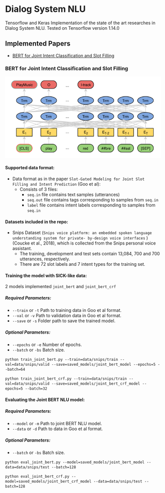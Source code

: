 # Dialog System NLU
Tensorflow and Keras Implementation of the state of the art researches in Dialog System NLU. 
Tested on Tensorflow version 1.14.0


## Implemented Papers

- [BERT for Joint Intent Classification and Slot Filling](https://arxiv.org/abs/1902.10909)
    
### BERT for Joint Intent Classification and Slot Filling

![Joint BERT](img/joint_bert.PNG?)

#### Supported data format:
- Data format as in the paper `Slot-Gated Modeling for Joint Slot Filling and Intent Prediction` (Goo et al):
	- Consists of 3 files:
		- `seq.in` file contains text samples (utterances)
		- `seq.out` file contains tags corresponding to samples from `seq.in`
		- `label` file contains intent labels corresponding to samples from `seq.in`

#### Datasets included in the repo:
- Snips Dataset (`Snips voice platform: an embedded spoken language understanding system for private- by-design voice interfaces` )(Coucke et al., 2018), which is collected from the Snips personal voice assistant. 
	- The training, development and test sets contain 13,084, 700 and 700 utterances, respectively. 
	- There are 72 slot labels and 7 intent types for the training set.

#### Training the model with SICK-like data:
2 models implemented `joint_bert` and `joint_bert_crf`
##### Required Parameters:
- ```--train``` or ```-t``` Path to training data in Goo et al format.
- ```--val``` or ```-v``` Path to validation data in Goo et al format.
- ```--save``` or ```-s``` Folder path to save the trained model.
##### Optional Parameters:
- ```--epochs``` or ```-e``` Number of epochs.
- ```--batch``` or ```-bs``` Batch size.

```
python train_joint_bert.py --train=data/snips/train --val=data/snips/valid --save=saved_models/joint_bert_model --epochs=5 --batch=64
```

```
python train_joint_bert_crf.py --train=data/snips/train --val=data/snips/valid --save=saved_models/joint_bert_crf_model --epochs=5 --batch=32
```

#### Evaluating the Joint BERT NLU model:
##### Required Parameters:
- ```--model``` or ```-m``` Path to joint BERT NLU model.
- ```--data``` or ```-d``` Path to data in Goo et al format.
##### Optional Parameters:
- ```--batch``` or ```-bs``` Batch size.

```
python eval_joint_bert.py --model=saved_models/joint_bert_model --data=data/snips/test --batch=128
```

```
python eval_joint_bert_crf.py --model=saved_models/joint_bert_crf_model --data=data/snips/test --batch=128
```


